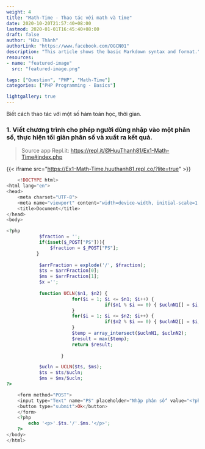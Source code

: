 ```yaml
---
weight: 4
title: "Math-Time - Thao tác với math và time"
date: 2020-10-20T21:57:40+08:00
lastmod: 2020-01-01T16:45:40+08:00
draft: false
author: "Hữu Thành"
authorLink: "https://www.facebook.com/OGCN01"
description: "This article shows the basic Markdown syntax and format."
resources:
- name: "featured-image"
  src: "featured-image.png"

tags: ["Question", "PHP", "Math-Time"]
categories: ["PHP Programming - Basics"]

lightgallery: true
---
```


Biết cách thao tác với một số hàm toán học, thời gian.

<!--more-->

### 1. Viết chương trình cho phép người dùng nhập vào một phân số, thực hiện tối giản phân số và xuất ra kết quả.

>Source app Repl.it: https://repl.it/@HuuThanh81/Ex1-Math-Time#index.php

{{< iframe src="https://Ex1-Math-Time.huuthanh81.repl.co/?lite=true" >}}

```php
    <!DOCTYPE html>
<html lang="en">
<head>
    <meta charset="UTF-8">
    <meta name="viewport" content="width=device-width, initial-scale=1.0">
    <title>Document</title>
</head>
<body>

<?php
            $fraction = '';
            if(isset($_POST["PS"])){
                $fraction = $_POST["PS"];
           }
            
            $arrFraction = explode('/', $fraction);
            $ts = $arrFraction[0];
            $ms = $arrFraction[1];
            $x ='';
            
            function UCLN($n1, $n2) {
                        for($i = 1; $i <= $n1; $i++) {
                                    if($n1 % $i == 0) { $uclnN1[] = $i; }
                        }
                        for($i = 1; $i <= $n2; $i++) {
                                    if($n2 % $i == 0) { $uclnN2[] = $i; }
                        }
                        $temp = array_intersect($uclnN1, $uclnN2);
                        $result = max($temp);
                        return $result;
            
                    }

            $ucln = UCLN($ts, $ms);
            $ts = $ts/$ucln;
            $ms = $ms/$ucln;
?>

    <form method="POST">
    <input type="Text" name="PS" placeholder="Nhập phân số" value="<?php echo $fraction;?>">
    <button type="submit">Ok</button>
    </form>
    <?php
        echo '<p>'.$ts.'/'.$ms.'</p>';
    ?>
</body>
</html>
```